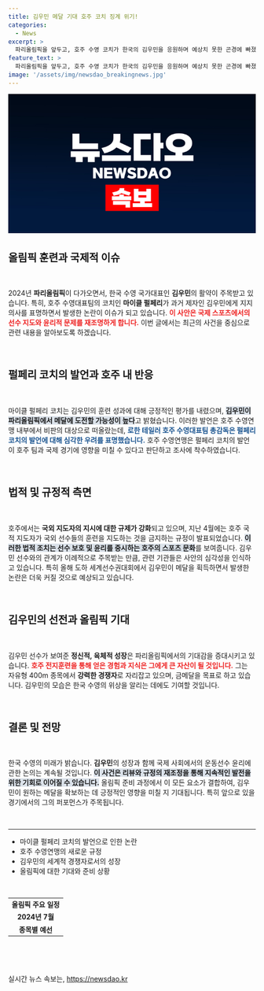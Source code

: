 ```yaml
---
title: 김우민 메달 기대 호주 코치 징계 위기!
categories:
  - News
excerpt: >
  파리올림픽을 앞두고, 호주 수영 코치가 한국의 김우민을 응원하며 예상치 못한 곤경에 빠졌다! 두 선수가 메달 경쟁을 벌이는 가운데, 과연 호주의 반응은?
feature_text: >
  파리올림픽을 앞두고, 호주 수영 코치가 한국의 김우민을 응원하며 예상치 못한 곤경에 빠졌다! 두 선수가 메달 경쟁을 벌이는 가운데, 과연 호주의 반응은?
image: '/assets/img/newsdao_breakingnews.jpg'
---
```


<p><img src="/assets/img/newsdao_breakingnews.jpg" alt="ranknews 속보" /></p>

<h2 data-ke-size="size26">올림픽 훈련과 국제적 이슈</h2>

<p data-ke-size="size16">&nbsp;</p>

<p data-ke-size="size16">2024년 <b>파리올림픽</b>이 다가오면서, 한국 수영 국가대표인 <b>김우민</b>의 활약이 주목받고 있습니다. 특히, 호주 수영대표팀의 코치인 <b>마이클 펄페리</b>가 과거 제자인 김우민에게 지지 의사를 표명하면서 발생한 논란이 이슈가 되고 있습니다. <b><span style="color: #ee2323;">이 사안은 국제 스포츠에서의 선수 지도와 윤리적 문제를 재조명하게 합니다.</span></b> 이번 글에서는 최근의 사건을 중심으로 관련 내용을 알아보도록 하겠습니다.</p>

<p data-ke-size="size16">&nbsp;</p>

<h2 data-ke-size="size26">펄페리 코치의 발언과 호주 내 반응</h2>

<p data-ke-size="size16">&nbsp;</p>

<p data-ke-size="size16">마이클 펄페리 코치는 김우민의 훈련 성과에 대해 긍정적인 평가를 내렸으며, <b><span style="background-color: #21538527;">김우민이 파리올림픽에서 메달에 도전할 가능성이 높다</span></b>고 밝혔습니다. 이러한 발언은 호주 수영연맹 내부에서 비판의 대상으로 떠올랐는데, <b><span style="color: #1a5490;">로한 테일러 호주 수영대표팀 총감독은 펄페리 코치의 발언에 대해 심각한 우려를 표명했습니다.</span></b> 호주 수영연맹은 펄페리 코치의 발언이 호주 팀과 국제 경기에 영향을 미칠 수 있다고 판단하고 조사에 착수하였습니다.</p>

<p data-ke-size="size16">&nbsp;</p>

<h2 data-ke-size="size26">법적 및 규정적 측면</h2>

<p data-ke-size="size16">&nbsp;</p>

<p data-ke-size="size16">호주에서는 <b>국외 지도자의 지시에 대한 규제가 강화</b>되고 있으며, 지난 4월에는 호주 국적 지도자가 국외 선수들의 훈련을 지도하는 것을 금지하는 규정이 발표되었습니다. <b><span style="background-color: #21538527;">이러한 법적 조치는 선수 보호 및 윤리를 중시하는 호주의 스포츠 문화</span></b>를 보여줍니다. 김우민 선수와의 관계가 이례적으로 주목받는 만큼, 관련 기관들은 사안의 심각성을 인식하고 있습니다. 특히 올해 도하 세계선수권대회에서 김우민이 메달을 획득하면서 발생한 논란은 더욱 커질 것으로 예상되고 있습니다.</p>

<p data-ke-size="size16">&nbsp;</p>

<h2 data-ke-size="size26">김우민의 선전과 올림픽 기대</h2>

<p data-ke-size="size16">&nbsp;</p>

<p data-ke-size="size16">김우민 선수가 보여준 <b>정신적, 육체적 성장</b>은 파리올림픽에서의 기대감을 증대시키고 있습니다. <b><span style="color: #ee2323;">호주 전지훈련을 통해 얻은 경험과 지식은 그에게 큰 자산이 될 것입니다.</span></b> 그는 자유형 400m 종목에서 <b>강력한 경쟁자</b>로 자리잡고 있으며, 금메달을 목표로 하고 있습니다. 김우민의 모습은 한국 수영의 위상을 알리는 데에도 기여할 것입니다.</p>

<p data-ke-size="size16">&nbsp;</p>

<h2 data-ke-size="size26">결론 및 전망</h2>

<p data-ke-size="size16">&nbsp;</p>

<p data-ke-size="size16">한국 수영의 미래가 밝습니다. <b>김우민</b>의 성장과 함께 국제 사회에서의 운동선수 윤리에 관한 논의는 계속될 것입니다. <b><span style="background-color: #21538527;">이 사건은 리뷰와 규정의 재조정을 통해 지속적인 발전을 위한 기회로 이어질 수 있습니다.</span></b> 올림픽 준비 과정에서 이 모든 요소가 결합하여, 김우민이 원하는 메달을 확보하는 데 긍정적인 영향을 미칠 지 기대됩니다. 특히 앞으로 있을 경기에서의 그의 퍼포먼스가 주목됩니다.</p>

<p data-ke-size="size16">&nbsp;</p>

<hr />

<ul>
    <li>마이클 펄페리 코치의 발언으로 인한 논란</li>
    <li>호주 수영연맹의 새로운 규정</li>
    <li>김우민의 세계적 경쟁자로서의 성장</li>
    <li>올림픽에 대한 기대와 준비 상황</li>
</ul>

<p data-ke-size="size16">&nbsp;</p>

<table style="width:100%">
    <tr>
        <td style="text-align: center; height: 17px;"><b>올림픽 주요 일정</b></td>
    </tr>
    <tr>
        <td style="text-align: center; height: 17px;"><b>2024년 7월</b></td>
    </tr>
    <tr>
        <td style="text-align: center; height: 17px;"><b>종목별 예선</b></td>
    </tr>
</table>

<p data-ke-size="size16">&nbsp;</p>

<p data-ke-size="size16">&nbsp;</p>
실시간 뉴스 속보는, <a href="https://newsdao.kr" rel="dofollow">https://newsdao.kr</a>


